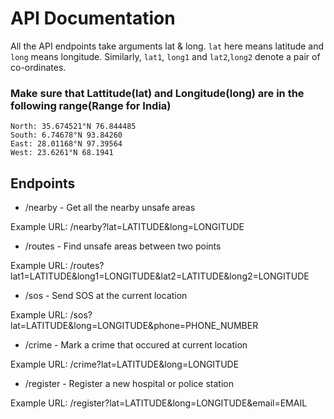 
# API Documentation

All the API endpoints take arguments lat & long. `lat` here means latitude and `long` means longitude. Similarly, `lat1`, `long1` and `lat2`,`long2` denote a pair of co-ordinates.
### Make sure that Lattitude(lat) and Longitude(long) are in the following range(Range for India)
    North: 35.674521°N 76.844485
    South: 6.74678°N 93.84260
    East: 28.01168°N 97.39564
    West: 23.6261°N 68.1941

## Endpoints

* /nearby - Get all the nearby unsafe areas

Example URL: /nearby?lat=LATITUDE&long=LONGITUDE

* /routes - Find unsafe areas between two points

Example URL: /routes?lat1=LATITUDE&long1=LONGITUDE&lat2=LATITUDE&long2=LONGITUDE

* /sos - Send SOS at the current location

Example URL: /sos?lat=LATITUDE&long=LONGITUDE&phone=PHONE_NUMBER

* /crime - Mark a crime that occured at current location

Example URL: /crime?lat=LATITUDE&long=LONGITUDE

* /register - Register a new hospital or police station

Example URL: /register?lat=LATITUDE&long=LONGITUDE&email=EMAIL

